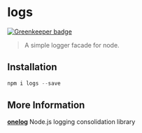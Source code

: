 # logs

[![Greenkeeper badge](https://badges.greenkeeper.io/taoyuan/logs.svg)](https://greenkeeper.io/)

> A simple logger facade for node.

## Installation

```js
npm i logs --save
```

## More Information
__[onelog](https://github.com/vjpr/onelog)__ Node.js logging consolidation library
